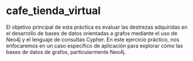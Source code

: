 # cafe_tienda_virtual
El objetivo principal de esta práctica es evaluar las destrezas adquiridas en el desarrollo de bases de datos orientadas a grafos mediante el uso de Neo4j y el lenguaje de consultas Cypher. En este ejercicio práctico, nos enfocaremos en un caso específico de aplicación para explorar cómo las bases de datos de grafos, particularmente Neo4j.
